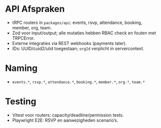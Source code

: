 # API Afspraken
- tRPC routers in `packages/api`: events, rsvp, attendance, booking, member, org, team.
- Zod voor input/output; alle mutaties hebben RBAC check en fouten met TRPCError.
- Externe integraties via REST webhooks (payments later).
- IDs: UUID/cuid2/ulid toegestaan; `orgId` verplicht in servercontext.

# Naming
- `events.*`, `rsvp.*`, `attendance.*`, `booking.*`, `member.*`, `org.*`, `team.*`

# Testing
- Vitest voor routers: capacity/deadline/permission tests.
- Playwright E2E: RSVP en aanwezigheden scenario’s.
